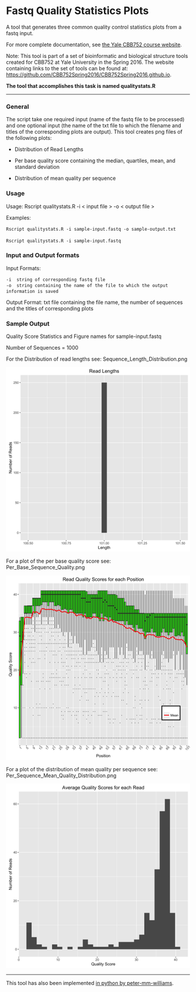 # Fastq Quality Statistics Plots

A tool that generates three common quality control statistics plots from a fastq input.

For more complete documentation, see [the Yale CBB752 course website](http://cbb752spring2016.github.io/QCStep#quality-statistics). 

Note: This tool is part of a set of bioinformatic and biological structure tools created for CBB752 at Yale University in the Spring 2016. The website containing links to the set of tools can be found at: <https://github.com/CBB752Spring2016/CBB752Spring2016.github.io>.

__The tool that accomplishes this task is named qualitystats.R__

***

### General
The script take one required input (name of the fastq file to be processed) and one optional input (the name of the txt file to which the filename and titles of the corresponding plots are output).  This tool creates png files of the following plots:
  
  * Distribution of Read Lengths
  
  * Per base quality score containing the median, quartiles, mean, and standard deviation
  
  * Distribution of mean quality per sequence


### Usage
  
  Usage:      Rscript qualitystats.R -i < input file > -o < output file >
  
  Examples:  
  
  ```
Rscript qualitystats.R -i sample-input.fastq -o sample-output.txt
         
Rscript qualitystats.R -i sample-input.fastq
  ```
  
### Input and Output formats
  
  Input Formats:	
                  
    -i  string of corresponding fastq file
    -o  string containing the name of the file to which the output information is saved

  Output Format:	txt file containing the file name, the number of sequences and the titles of corresponding plots

### Sample Output

Quality Score Statistics and Figure names for sample-input.fastq

Number of Sequences = 1000

For the Distribution of read lengths see: Sequence_Length_Distribution.png

![Fig1](https://github.com/dspak/CBB752_Final_Project_1.2/blob/master/output_R_length_hist.png)

For a plot of the per base quality score see: Per_Base_Sequence_Quality.png

![Fig2](https://github.com/dspak/CBB752_Final_Project_1.2/blob/master/output_R_perBase_qual.png)

For a plot of the distribution of mean quality per sequence see: Per_Sequence_Mean_Quality_Distribution.png

![Fig3](https://github.com/dspak/CBB752_Final_Project_1.2/blob/master/output_R_qual_hist.png)

***

This tool has also been implemented [in python by peter-mm-williams](https://github.com/peter-mm-williams/CBB752_Final_Project_1.2).